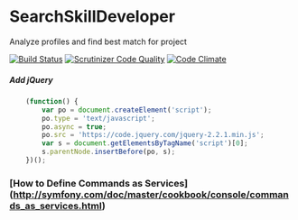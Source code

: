 # SearchSkillDeveloper
Analyze profiles and find best match for project

[![Build Status](https://travis-ci.org/Scrapynizer/SearchSkillDeveloper.svg)](https://travis-ci.org/Scrapynizer/SearchSkillDeveloper)
[![Scrutinizer Code Quality](https://scrutinizer-ci.com/g/Scrapynizer/SearchSkillDeveloper/badges/quality-score.png?b=master)](https://scrutinizer-ci.com/g/Scrapynizer/SearchSkillDeveloper/?branch=master)
[![Code Climate](https://codeclimate.com/github/Scrapynizer/SearchSkillDeveloper/badges/gpa.svg)](https://codeclimate.com/github/Scrapynizer/SearchSkillDeveloper)

##### Add jQuery
```javascript
    (function() {
        var po = document.createElement('script');
        po.type = 'text/javascript';
        po.async = true;
        po.src = 'https://code.jquery.com/jquery-2.2.1.min.js';
        var s = document.getElementsByTagName('script')[0];
        s.parentNode.insertBefore(po, s);
    })();
```

### [How to Define Commands as Services] (http://symfony.com/doc/master/cookbook/console/commands_as_services.html)
